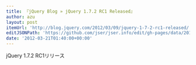```yaml
---
title: 『jQuery Blog » jQuery 1.7.2 RC1 Released』
author: azu
layout: post
itemUrl: 'http://blog.jquery.com/2012/03/09/jquery-1-7-2-rc1-released/'
editJSONPath: 'https://github.com/jser/jser.info/edit/gh-pages/data/2012/03/index.json'
date: '2012-03-21T01:40:00+00:00'
---
```

jQuery 1.7.2 RC1リリース
